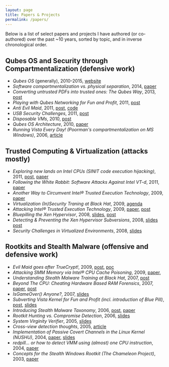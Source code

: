 ```yaml
---
layout: page
title: Papers & Projects
permalink: /papers/
---
```


Below is a list of select papers and projects I have authored (or co-authored)
over the past ~10 years, sorted by topic, and in inverse chronological order.

Qubes OS and Security through Compartmentalization (defensive work)
--------------------------------------------------------------------

* _Qubes OS_ (generally), 2010-2015, [website](https://www.qubes-os.org/)
* _Software compartmentalization vs. physical separation_, 2014, [paper](http://www.invisiblethingslab.com/resources/2014/Software_compartmentalization_vs_physical_separation.pdf) 
* _Converting untrusted PDFs into trusted ones: The Qubes Way_, 2013, [post](http://blog.invisiblethings.org/2013/02/21/converting-untrusted-pdfs-into-trusted.html) 
* _Playing with Qubes Networking for Fun and Profit_, 2011, [post](http://blog.invisiblethings.org/2011/09/28/playing-with-qubes-networking-for-fun.html)
* _Anti Evil Maid_, 2011, [post](http://blog.invisiblethings.org/2011/09/07/anti-evil-maid.html), [code](https://github.com/QubesOS/qubes-antievilmaid)
* _USB Security Challenges_, 2011, [post](http://blog.invisiblethings.org/2011/05/31/usb-security-challenges.html)
* _Disposable VMs_, 2010, [post](http://blog.invisiblethings.org/2010/06/01/disposable-vms.html)
* _Qubes OS Architecture_, 2010, [paper](http://files.qubes-os.org/files/doc/arch-spec-0.3.pdf)
* _Running Vista Every Day! (Poorman's compartmentalization on MS Windows)_,
  2006, [article](http://blog.invisiblethings.org/2007/02/04/running-vista-every-day.html)


Trusted Computing & Virtualization (attacks mostly)
----------------------------------------------------

*  _Exploring new lands on Intel CPUs (SINIT code execution hijacking)_, 2011, [post](http://blog.invisiblethings.org/2011/12/06/exploring-new-lands-on-intel-cpus-sinit.html), [paper](http://www.invisiblethingslab.com/resources/2011/Attacking_Intel_TXT_via_SINIT_hijacking.pdf) 
* _Following the White Rabbit: Software Attacks Against Intel VT-d_, 2011, [paper](http://blog.invisiblethings.org/2011/05/13/following-white-rabbit-software-attacks.html)
* _Another Way to Circumvent Intel® Trusted Execution Technology_, 2009, [paper](http://invisiblethingslab.com/resources/misc09/Another%20TXT%20Attack.pdf)
* _Virtualization (In)Security Traning at Black Hat_, 2009, [agenda](http://invisiblethingslab.com/resources/training_virtsec/VirtSecTraining-Agenda-0.9.pdf)
* _Attacking Intel® Trusted Execution Technology_, 2009, [paper](http://invisiblethingslab.com/resources/bh09dc/Attacking%20Intel%20TXT%20-%20paper.pdf), [post](http://blog.invisiblethings.org/2009/01/05/attacking-intel-trusted-execution.html)
* _Bluepilling the Xen Hypervisor_, 2008, [slides](http://invisiblethingslab.com/resources/bh08/part3.pdf), [post](http://blog.invisiblethings.org/2008/08/08/our-xen-0wning-trilogy-highlights.html)
* _Detecting & Preventing the Xen Hypervisor Subversions_, 2008, [slides](http://invisiblethingslab.com/resources/bh08/part2-full.pdf) [post](http://blog.invisiblethings.org/2008/08/08/our-xen-0wning-trilogy-highlights.html)
* _Security Challenges in Virtualized Environments_, 2008, [slides](http://www.invisiblethingslab.com/resources/rsa08/Security%20Challanges%20in%20Virtualized%20Enviroments%20-%20RSA2008.pdf)


Rootkits and Stealth Malware (offensive and defensive work)
-----------------------------------------------------------

* _Evil Maid goes after TrueCrypt!_, 2009, [post](http://blog.invisiblethings.org/2009/10/15/evil-maid-goes-after-truecrypt.html), [poc](http://invisiblethingslab.com/resources/evilmaid/evilmaidusb-1.01.img)
* _Attacking SMM Memory via Intel® CPU Cache Poisoning_, 2009, [paper](http://invisiblethingslab.com/resources/misc09/smm_cache_fun.pdf), 
* _Understanding Stealth Malware Training at Black Hat_, 2007, [post](http://blog.invisiblethings.org/2007/04/20/understanding-stealth-malware.html)
* _Beyond The CPU: Cheating Hardware Based RAM Forensics_, 2007, [paper](TODO), [post](http://blog.invisiblethings.org/2007/01/20/beyond-cpu-cheating-hardware-based-ram.html)
* _IsGameOver() Anyone?_, 2007, [slides](http://invisiblethingslab.com/resources/bh07/IsGameOver.pdf)
* _Subverting Vista Kernel for Fun and Profit (incl. introduction of Blue Pill)_, [post](http://blog.invisiblethings.org/2006/06/22/introducing-blue-pill.html), [slides](http://www.blackhat.com/presentations/bh-usa-06/BH-US-06-Rutkowska.pdf)
* _Introducing Stealth Malware Taxonomy_, 2006, [post](http://blog.invisiblethings.org/2006/11/24/introducing-stealth-malware-taxonomy.html), [paper](TODO)
* _Rootkit Hunting vs. Compromise Detection_, 2006, [slides](TODO)
* _System Virginity Verifier_, 2005, [slides](TODO)
* _Cross-view detection thoughts_, 2005, [article](TODO)
* _Implementation of Passive Covert Channels in the Linux Kernel (NUSHU)_, 2004, [paper](TODO), [slides](TODO)
* _redpill... or how to detect VMM using (almost) one CPU instruction_, 2004, [paper](TODO)
* _Concepts for the Stealth Windows Rootkit (The Chameleon Project)_, 2003, [paper](TODO)
